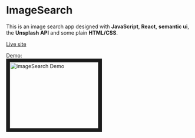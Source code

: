 # ImageSearch

This is an image search app designed with **JavaScript**, **React**, **semantic ui**, the **Unsplash API** and some plain **HTML/CSS**.

<a href="https://e-barr.github.io/imageSearch/" target="_blank">Live site</a>

Demo: <br>
<a href="http://www.youtube.com/watch?feature=player_embedded&v=Zi1oIJCf-_8" target="_blank"><img src="http://img.youtube.com/vi/Zi1oIJCf-_8/0.jpg" 
alt="imageSearch Demo" width="240" height="180" border="10" /></a>
